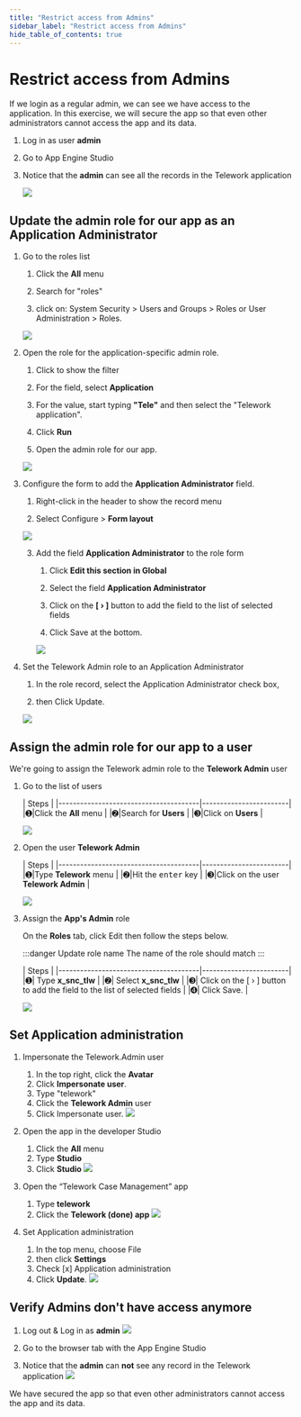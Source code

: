 ```yaml
---
title: "Restrict access from Admins" 
sidebar_label: "Restrict access from Admins"
hide_table_of_contents: true
---
```

# Restrict access from Admins

If we login as a regular admin, we can see we have access to the application. In this exercise, we will secure the app so that even other administrators cannot access the app and its data.

1. Log in as user **admin** 


2. Go to App Engine Studio


3. Notice that the **admin** can see all the records in the Telework application

    ![](./images/01-Admin-can-see-all-records.png)



## Update the admin role for our app as an Application Administrator

1. Go to the roles list

    1. Click the **All** menu
    
    2. Search for "roles" 
    
    3. click on: System Security > Users and Groups > Roles or User Administration > Roles.

    ![](./images/01_Search-for-roles.png)


2. Open the role for the application-specific admin role.

    1. Click to show the filter

    2. For the field, select **Application**

    3. For the value, start typing **"Tele"** and then select the "Telework application".

    4. Click **Run**

    5. Open the admin role for our app.
    
    ![](./images/02_Open-the-admin-role.png)


3. Configure the form to add the **Application Administrator** field.

    1. Right-click in the header to show the record menu

    2. Select Configure > **Form layout**

    ![](./images/03_Configure-form-layout.png)

    3. Add the field **Application Administrator** to the role form

        1. Click **Edit this section in Global**

        2. Select the field **Application Administrator** 

        3. Click on the **[ › ]** button to add the field to the list of selected fields

        4. Click <span className="button-purple">Save</span> at the bottom. 

        ![](./images/04_Add-App-Admin.png)


4. Set the Telework Admin role to an Application Administrator

    1. In the role record, select the Application Administrator check box,
    
    2. then Click Update.

    ![](./images/05_Check-App-Admin.png)


## Assign the admin role for our app to a user

We're going to assign the Telework admin role to the **Telework Admin** user

1. Go to the list of users

    | Steps                                                 | 
    |---------------------------------------|------------------------|
    |<span className="large-number">➊</span>|Click the **All** menu  | 
    |<span className="large-number">➋</span>|Search for **Users**    |
    |<span className="large-number">➌</span>|Click on **Users**      |

    ![](./images/06-Create-new-user-1.png)


2. Open the user **Telework Admin**

    | Steps                                                 | 
    |---------------------------------------|------------------------|
    |<span className="large-number">➊</span>|Type **Telework** menu  | 
    |<span className="large-number">➋</span>|Hit the <kbd>enter</kbd> key  |
    |<span className="large-number">➌</span>|Click on the user **Telework Admin**     |

    ![](./images/06-Open-admin-user-1.png)



3.  Assign the **App's Admin** role

    On the **Roles** tab, click <span className="button-purple">Edit</span> then follow the steps below.

    :::danger  Update role name
    The name of the role should match
    :::

    | Steps                                                 | 
    |---------------------------------------|------------------------|
    |<span className="large-number">➊</span>| Type **x_snc_tlw**  |
    |<span className="large-number">➋</span>| Select **x_snc_tlw**  |
    |<span className="large-number">➌</span>| Click on the [ › ] button to add the field to the list of selected fields   |
    |<span className="large-number">➍</span>| Click <span className="button-purple">Save</span>.   |

    ![](./images/08_Add-app-admin-role.png)

## Set Application administration

1. Impersonate the Telework.Admin user

    1. In the top right, click the **Avatar**
    2. Click **Impersonate user**.
    3. Type "telework"
    4. Click the **Telework Admin** user
    5. Click <span className="button-purple">Impersonate user</span>. 
    ![](./images/09_Impersonate_TeleworkAdmin.png)


2. Open the app in the developer Studio
    1. Click the **All** menu
    2. Type **Studio**
    3. Click **Studio**
    ![](./images/10_Open_the_Studio.png)


3. Open the “Telework Case Management” app
    1. Type **telework** 
    2. Click the **Telework (done) app** 
    ![](./images/11_open_the_app.png)


4. Set Application administration
    1. In the top menu, choose File
    2. then click **Settings**
    3. Check [x] Application administration
    4. Click **Update**.
    ![](./images/12-Check_Application_administration.png)


## Verify Admins don't have access anymore

1. Log out & Log in as **admin**
    ![](./images/13_Login_As_Admin.png)


2. Go to the browser tab with the App Engine Studio


3. Notice that the **admin** can **not** see any record in the Telework application
    ![](./images/14_Admin_can_no_longer_see_the_app_records.png)

We have secured the app so that even other administrators cannot access the app and its data.
